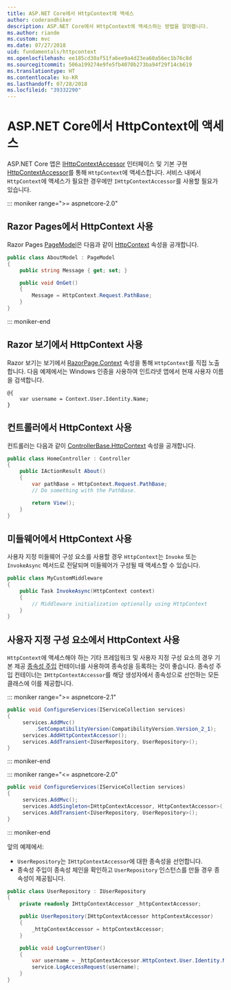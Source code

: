 ```yaml
---
title: ASP.NET Core에서 HttpContext에 액세스
author: coderandhiker
description: ASP.NET Core에서 HttpContext에 액세스하는 방법을 알아봅니다.
ms.author: riande
ms.custom: mvc
ms.date: 07/27/2018
uid: fundamentals/httpcontext
ms.openlocfilehash: ee185cd30af51fa6ee9a4d23ea60a56ec1b76c8d
ms.sourcegitcommit: 506a199274e9fe5fb4070b273ba94f29f14cb619
ms.translationtype: HT
ms.contentlocale: ko-KR
ms.lasthandoff: 07/28/2018
ms.locfileid: "39332290"
---
```

# <a name="access-httpcontext-in-aspnet-core"></a>ASP.NET Core에서 HttpContext에 액세스

ASP.NET Core 앱은 [IHttpContextAccessor](/dotnet/api/microsoft.aspnetcore.http.ihttpcontextaccessor) 인터페이스 및 기본 구현 [HttpContextAccessor](/dotnet/api/microsoft.aspnetcore.http.httpcontextaccessor)를 통해 `HttpContext`에 액세스합니다. 서비스 내에서 `HttpContext`에 액세스가 필요한 경우에만 `IHttpContextAccessor`를 사용할 필요가 있습니다.

::: moniker range=">= aspnetcore-2.0"

## <a name="use-httpcontext-from-razor-pages"></a>Razor Pages에서 HttpContext 사용

Razor Pages [PageModel](/dotnet/api/microsoft.aspnetcore.mvc.razorpages.pagemodel)은 다음과 같이 [HttpContext](/dotnet/api/microsoft.aspnetcore.mvc.razorpages.pagemodel.httpcontext) 속성을 공개합니다.

```csharp
public class AboutModel : PageModel
{
    public string Message { get; set; }

    public void OnGet()
    {
        Message = HttpContext.Request.PathBase;
    }
}
```

::: moniker-end

## <a name="use-httpcontext-from-a-razor-view"></a>Razor 보기에서 HttpContext 사용

Razor 보기는 보기에서 [RazorPage.Context](/dotnet/api/microsoft.aspnetcore.mvc.razor.razorpage.context#Microsoft_AspNetCore_Mvc_Razor_RazorPage_Context) 속성을 통해 `HttpContext`를 직접 노출합니다. 다음 예제에서는 Windows 인증을 사용하여 인트라넷 앱에서 현재 사용자 이름을 검색합니다.

```cshtml
@{
    var username = Context.User.Identity.Name;
}
```

## <a name="use-httpcontext-from-a-controller"></a>컨트롤러에서 HttpContext 사용

컨트롤러는 다음과 같이 [ControllerBase.HttpContext](/dotnet/api/microsoft.aspnetcore.mvc.controllerbase.httpcontext) 속성을 공개합니다.

```csharp
public class HomeController : Controller
{
    public IActionResult About()
    {
        var pathBase = HttpContext.Request.PathBase;
        // Do something with the PathBase.

        return View();
    }
}
```

## <a name="use-httpcontext-from-middleware"></a>미들웨어에서 HttpContext 사용

사용자 지정 미들웨어 구성 요소를 사용할 경우 `HttpContext`는 `Invoke` 또는 `InvokeAsync` 메서드로 전달되며 미들웨어가 구성될 때 액세스할 수 있습니다.

```csharp
public class MyCustomMiddleware
{
    public Task InvokeAsync(HttpContext context)
    {
        // Middleware initialization optionally using HttpContext
    }
}
```

## <a name="use-httpcontext-from-custom-components"></a>사용자 지정 구성 요소에서 HttpContext 사용

`HttpContext`에 액세스해야 하는 기타 프레임워크 및 사용자 지정 구성 요소의 경우 기본 제공 [종속성 주입](xref:fundamentals/dependency-injection) 컨테이너를 사용하여 종속성을 등록하는 것이 좋습니다. 종속성 주입 컨테이너는 `IHttpContextAccessor`를 해당 생성자에서 종속성으로 선언하는 모든 클래스에 이를 제공합니다.

::: moniker range=">= aspnetcore-2.1"

```csharp
public void ConfigureServices(IServiceCollection services)
{
     services.AddMvc()
         .SetCompatibilityVersion(CompatibilityVersion.Version_2_1);
     services.AddHttpContextAccessor();
     services.AddTransient<IUserRepository, UserRepository>();
}
```

::: moniker-end

::: moniker range="<= aspnetcore-2.0"

```csharp
public void ConfigureServices(IServiceCollection services)
{
     services.AddMvc();
     services.AddSingleton<IHttpContextAccessor, HttpContextAccessor>();
     services.AddTransient<IUserRepository, UserRepository>();
}
```

::: moniker-end

앞의 예제에서:

* `UserRepository`는 `IHttpContextAccessor`에 대한 종속성을 선언합니다.
* 종속성 주입이 종속성 체인을 확인하고 `UserRepository` 인스턴스를 만들 경우 종속성이 제공됩니다.

```csharp
public class UserRepository : IUserRepository
{
    private readonly IHttpContextAccessor _httpContextAccessor;

    public UserRepository(IHttpContextAccessor httpContextAccessor)
    {
        _httpContextAccessor = httpContextAccessor;
    }

    public void LogCurrentUser()
    {
        var username = _httpContextAccessor.HttpContext.User.Identity.Name;
        service.LogAccessRequest(username);
    }
}
```
